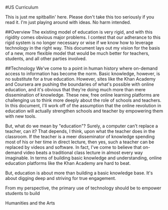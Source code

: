 #US Curriculum

This is just me spitballin' here. Please don't take this too seriously if you read it. I'm just playing around with ideas. No harm intended.

##Overview
The existing model of education is very rigid, and with this rigidity comes obvious major problems. I contest that our adherance to this rigid system is no longer necessary or wise if we know how to leverage technology in the right way. This document lays out my vision for the basis of a new, more flexible model that would be much better for teachers, students, and all other parties involved.

##Technology
We've come to a point in human history where on-demand access to information has become the norm. Basic knowledge, however, is no substitute for a true education. However, sites like the Khan Academy and Coursera are pushing the boundaries of what's possible with online education, and it's obvious that they're doing much more than mere dissemination of knowledge. These new, free online learning platforms are challenging us to think more deeply about the role of schools and teachers. In this document, I'll work off of the assumption that the online revolution in education will actually strengthen schools and teacher by empowering them with new tools.

But, what do we mean by "education"? Surely, a computer can't replace a teacher, can it? That depends, I think, upon what the teacher does in the classroom. If the teacher is a meer disseminator of knowledge spending most of his or her time in direct lecture, then yes, such a teacher can be replaced by videos and software. In fact, I've come to believe that on-demand video beats a traditional class lecture in almost every way imaginable. In terms of building basic knowledge and understanding, online education platforms like the Khan Academy are hard to beat.

But, education is about more than building a basic knowledge base. It's about digging deep and striving for true engagement.

From my perspective, the primary use of technology should be to empower students to build 

Humanities and the Arts
